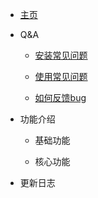 <!-- docs/_sidebar.md --> 

+ [主页](./README.md "主页")

+ Q&A

    + [安装常见问题](./QA/安装常见问题.md)
	
	+ [使用常见问题](./QA/使用常见问题.md)

	+ [如何反馈bug](./QA/bugReport.md)

[//]: # (	+ [测试]&#40;./QA/test.md&#41;)


+ 功能介绍

	+ 基础功能

	+ 核心功能
	
+ 更新日志